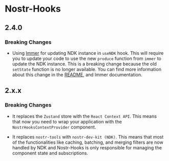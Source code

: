 # Nostr-Hooks

## 2.4.0

### Breaking Changes

- Using [Immer](https://github.com/immerjs/use-immer) for updating NDK instance in `useNDK` hook. This will require you to update your code to use the new `produce` function from `immer` to update the NDK instance. This is a breaking change because the old `setState` function is no longer available. You can find more information about this change in the [README](https://github.com/ostyjs/nostr-hooks/blob/master/README.md), and Immer documentation.

## 2.x.x

### Breaking Changes

- It replaces the `Zustand` store with the `React Context API`.
  This means that now you need to wrap your application with the `NostrHooksContextProvider` component.

- It replaces `nostr-tools` with `nostr-dev-kit (NDK)`.
  This means that most of the functionalities like caching, batching, and merging filters are now handled by NDK and Nostr-Hooks is only responsible for managing the component state and subscriptions.
